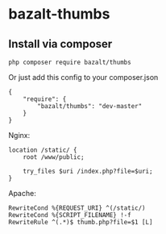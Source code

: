 bazalt-thumbs
=============

## Install via composer
```
php composer require bazalt/thumbs
```
Or just add this config to your composer.json
```
{
    "require": {
        "bazalt/thumbs": "dev-master"
    }
}

```

Nginx:
```
location /static/ {
    root /www/public;

    try_files $uri /index.php?file=$uri;
}
```

Apache:
```
RewriteCond %{REQUEST_URI} ^(/static/)
RewriteCond %{SCRIPT_FILENAME} !-f
RewriteRule ^(.*)$ thumb.php?file=$1 [L]
```